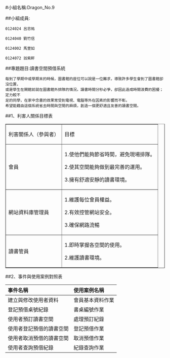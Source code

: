 #小組名稱:Dragon_No.9

##小組成員:

	0124024 呂忠祐

	0124040 劉竹信

	0124002 馬萱如

	0124072 翁紫軒

##專題題目:讀書空間預借系統

	每到了學期中或學期末的時候，圖書館的座位可以說是一位難求，導致許多學生會到了圖書館卻沒位置，
	或是學生在開館前就在圖書館外排隊的情況。讀書時間分秒必爭，卻因此造成時間浪費的困擾；定力較不
	足的同學，在家中念書的效果常受到電視、電腦等外在因素的影響而不彰。
	希望能藉由這個系統省去時間與空間的麻煩，創造一個更舒適且友善的讀書空間。


##1、利害人關係目標表

<table border="1" cellpadding="0" cellspacing="0">
    <tr>
      <td><p >利害關係人（參與者）</p></td>
      <td><p>目標</p></td>
    </tr>
    <tr>
      <td>會員</td>
      <td><p >1.使他們能夠節省時間，避免現場排隊。</p>
        <p >2.使其空間能夠做到最完善的運用。</p>
        <p >3.擁有舒適安靜的讀書環境。</p>
    </tr>
    <tr>
      <td>網站資料庫管理員</td>
      <td><p >1.維護每位會員權益。</p>
      	<p >2.有效控管網站安全。</p>
        <p >3.確保網路流暢</p></td>
    </tr>
    <tr>
      <td>讀書管員</td>
      <td><p >1.即時掌握各空間的使用。</p>
        <p >2.維護讀書環境。</p></td>
    </tr>
  </table>

##2、事件與使用案例對照表

| 事件名稱                 | 使用案例名稱     |
|:-------------------------|:-----------------|
| 建立與修改使用者資料     | 會員基本資料作業 |
| 登記預借桌號紀錄         | 書桌編號作業     |
| 使用者預訂讀書空間       | 處理預訂紀錄     |
| 使用者登記預借的讀書空間 | 登記預借作業     |
| 使用者取消預借的讀書空間 | 取消預借作業     |
| 使用者查詢預借紀錄       | 紀錄查詢作業     |
